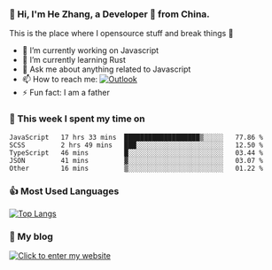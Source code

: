 ### 👋 Hi, I'm He Zhang, a Developer 🚀 from China.

This is the place where I opensource stuff and break things :rofl:

- 🔭  I’m currently working on Javascript
- 🌱  I’m currently learning Rust
- 💬  Ask me about anything related to Javascript
- 📫  How to reach me: [![Outlook](https://img.shields.io/badge/-Outlook-0078D4?style=flat&logo=Microsoft-Outlook&logoColor=white)](mailto:zhanghecool@outlook.com)
- ⚡  Fun fact: I am a father

### 💪 This week I spent my time on 
<!--START_SECTION:waka-->
```text
JavaScript   17 hrs 33 mins  ███████████████████▒░░░░░   77.86 % 
SCSS         2 hrs 49 mins   ███░░░░░░░░░░░░░░░░░░░░░░   12.50 % 
TypeScript   46 mins         █░░░░░░░░░░░░░░░░░░░░░░░░   03.44 % 
JSON         41 mins         ▓░░░░░░░░░░░░░░░░░░░░░░░░   03.07 % 
Other        16 mins         ▒░░░░░░░░░░░░░░░░░░░░░░░░   01.22 % 
```
<!--END_SECTION:waka-->

### 👍 Most Used Languages
[![Top Langs](https://github-readme-stats.vercel.app/api/top-langs/?username=zhanghecool&layout=compact)](https://zhanghe.cool)

### 🌈 My blog 
[![Click to enter my website](https://cdn.jsdelivr.net/gh/zhanghecool/assets/images/gif/zhanghecools.gif)](https://zhanghe.cool)
